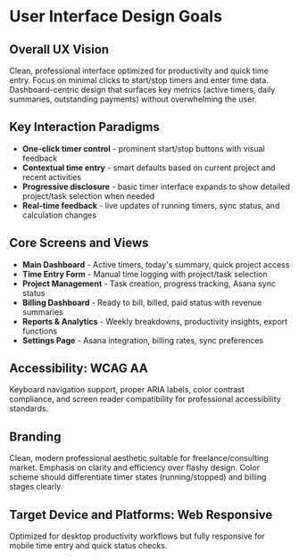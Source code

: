 # User Interface Design Goals

## Overall UX Vision
Clean, professional interface optimized for productivity and quick time entry. Focus on minimal clicks to start/stop timers and enter time data. Dashboard-centric design that surfaces key metrics (active timers, daily summaries, outstanding payments) without overwhelming the user.

## Key Interaction Paradigms
- **One-click timer control** - prominent start/stop buttons with visual feedback
- **Contextual time entry** - smart defaults based on current project and recent activities
- **Progressive disclosure** - basic timer interface expands to show detailed project/task selection when needed
- **Real-time feedback** - live updates of running timers, sync status, and calculation changes

## Core Screens and Views
- **Main Dashboard** - Active timers, today's summary, quick project access
- **Time Entry Form** - Manual time logging with project/task selection
- **Project Management** - Task creation, progress tracking, Asana sync status
- **Billing Dashboard** - Ready to bill, billed, paid status with revenue summaries
- **Reports & Analytics** - Weekly breakdowns, productivity insights, export functions
- **Settings Page** - Asana integration, billing rates, sync preferences

## Accessibility: WCAG AA
Keyboard navigation support, proper ARIA labels, color contrast compliance, and screen reader compatibility for professional accessibility standards.

## Branding
Clean, modern professional aesthetic suitable for freelance/consulting market. Emphasis on clarity and efficiency over flashy design. Color scheme should differentiate timer states (running/stopped) and billing stages clearly.

## Target Device and Platforms: Web Responsive
Optimized for desktop productivity workflows but fully responsive for mobile time entry and quick status checks.
